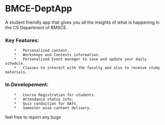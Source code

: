 # BMCE-DeptApp

A student friendly app that gives you all the insights of what is happening in the CS Department of BMSCE.

### Key Features:
        *   Personalized content.
        *   Workshops and Contests information.
        *   Personalized Event manager to save and update your daily schedule.
        *   Classes to interact with the faculty and also to receive study materials.


### In Developement:
        *   Course Registration for students.
        *   Attendance status info.
        *   Quiz conduction for AATs.
        *   Semester wise content delivery.


feel free to report any bugs

